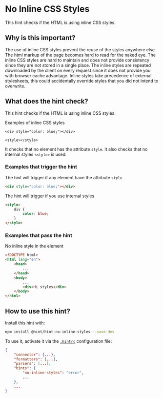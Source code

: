 # No Inline CSS Styles

This hint checks if the HTML is using inline CSS styles.

## Why is this important?

The use of inline CSS styles prevent the reuse of the styles anywhere else.
The html markup of the page becomes hard to read for the naked eye. The inline
CSS styles are hard to maintain and does not provide consistency since they are
not stored in a single place. The inline styles are repeated downloaded by the
client on every request since it does not provide you with browser cache
advantage. Inline styles take precedence of external stylesheets, this could
accidentally override styles that you did not intend to overwrite.

## What does the hint check?

This hint checks if the HTML is using inline CSS styles.

Examples of inline CSS styles

`<div style="color: blue;"></div>`

`<style></style>`

It checks that no element has the attribute `style`.
It also checks that no internal styles `<style>` is used.

### Examples that **trigger** the hint

The hint will trigger if any element have the attribute `style`

```html
<div style="color: blue;"></div>
```

The hint will trigger if you use internal styles

```html
<style>
    div {
        color: blue;
    }
</style>
```

### Examples that **pass** the hint

No inline style in the element

```html
<!DOCTYPE html>
<html lang="en">
    <head>
        ...
    </head>
    <body>
        ...
        <div>Hi styles</div>
    </body>
</html>
```

## How to use this hint?

Install this hint with:

```bash
npm install @hint/hint-no-inline-styles --save-dev
```

To use it, activate it via the [`.hintrc`][hintrc] configuration file:

```json
{
    "connector": {...},
    "formatters": [...],
    "parsers": [...],
    "hints": {
        "no-inline-styles": "error",
        ...
    },
    ...
}
```

<!-- Link labels: -->

[hintrc]: https://webhint.io/docs/user-guide/configuring-webhint/summary/
